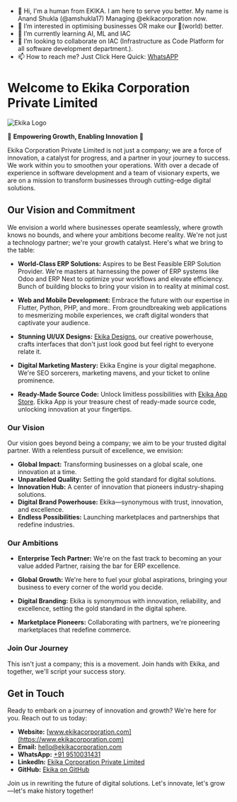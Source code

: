 - 👋 Hi, I'm a human from EKIKA. I am here to serve you better. My name is Anand Shukla (@amshukla17) Managing @ekikacorporation now.
- 👀 I’m interested in optimising businesses OR make our 🏡(world) better.
- 🌱 I’m currently learning AI, ML and IAC
- 💞️ I’m looking to collaborate on IAC (Infrastructure as Code Platform for all software development department.).
- 📫 How to reach me? Just Click Here Quick: [WhatsAPP](https://api.whatsapp.com/send?phone=919510031431&text=%F0%9F%91%8B)

# Welcome to Ekika Corporation Private Limited

![Ekika Logo](https://www.ekikacorporation.com/logo)

🚀 **Empowering Growth, Enabling Innovation** 🚀

Ekika Corporation Private Limited is not just a company; we are a force of innovation, a catalyst for progress, and a partner in your journey to success. We work within you to smoothen your operations. With over a decade of experience in software development and a team of visionary experts, we are on a mission to transform businesses through cutting-edge digital solutions.

## Our Vision and Commitment

We envision a world where businesses operate seamlessly, where growth knows no bounds, and where your ambitions become reality. We're not just a technology partner; we're your growth catalyst. Here's what we bring to the table:

- **World-Class ERP Solutions:** Aspires to be Best Feasible ERP Solution Provider. We're masters at harnessing the power of ERP systems like Odoo and ERP Next to optimize your workflows and elevate efficiency. Bunch of building blocks to bring your vision in to reality at minimal cost.

- **Web and Mobile Development:** Embrace the future with our expertise in Flutter, Python, PHP, and more.. From groundbreaking web applications to mesmerizing mobile experiences, we craft digital wonders that captivate your audience.

- **Stunning UI/UX Designs:** [Ekika Designs](https://www.ekikadesigns.com), our creative powerhouse, crafts interfaces that don't just look good but feel right to everyone relate it.

- **Digital Marketing Mastery:** Ekika Engine is your digital megaphone. We're SEO sorcerers, marketing mavens, and your ticket to online prominence.

- **Ready-Made Source Code:** Unlock limitless possibilities with [Ekika App Store](https://store.ekika.app). Ekika App is your treasure chest of ready-made source code, unlocking innovation at your fingertips.

### Our Vision

Our vision goes beyond being a company; we aim to be your trusted digital partner. With a relentless pursuit of excellence, we envision:

- **Global Impact:** Transforming businesses on a global scale, one innovation at a time.
- **Unparalleled Quality:** Setting the gold standard for digital solutions.
- **Innovation Hub:** A center of innovation that pioneers industry-shaping solutions.
- **Digital Brand Powerhouse:** Ekika—synonymous with trust, innovation, and excellence.
- **Endless Possibilities:** Launching marketplaces and partnerships that redefine industries.

### Our Ambitions

- **Enterprise Tech Partner:** We're on the fast track to becoming an your value added Partner, raising the bar for ERP excellence.

- **Global Growth:** We're here to fuel your global aspirations, bringing your business to every corner of the world you decide.

- **Digital Branding:** Ekika is synonymous with innovation, reliability, and excellence, setting the gold standard in the digital sphere.

- **Marketplace Pioneers:** Collaborating with partners, we're pioneering marketplaces that redefine commerce.

### Join Our Journey

This isn't just a company; this is a movement. Join hands with Ekika, and together, we'll script your success story.

## Get in Touch

Ready to embark on a journey of innovation and growth? We're here for you. Reach out to us today:

- **Website:** [www.ekikacorporation.com](https://www.ekikacorporation.com)
- **Email:** [hello@ekikacorporation.com](mailto:hello@ekikacorporation.com)
- **WhatsApp:** [+91 9510031431](https://api.whatsapp.com/send?phone=919510031431&text=Hello%20Anand%2C%0A%0AI%20find%20you%20from%20GitHub%20of%20Ekika.%20I%20am%20sending%20you%20few%20messages%20next%20for%20a%20small%20job%20to%20achieve%20my%20objective%20following.%0A%0AThank%20You%2C)
- **LinkedIn:** [Ekika Corporation Private Limited](https://www.linkedin.com/company/ekikacorporation)
- **GitHub:** [Ekika on GitHub](https://github.com/ekikacorporation)

Join us in rewriting the future of digital solutions. Let's innovate, let's grow—let's make history together!


<!---
ekikacorporation/ekikacorporation is a ✨ special ✨ repository because its `README.md` (this file) appears on your GitHub profile.
You can click the Preview link to take a look at your changes.
--->
